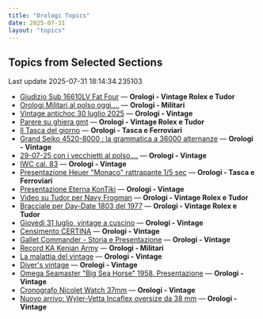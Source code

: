 ```yaml
---
title: "Orologi Topics"
date: 2025-07-31
layout: "topics"
---
```


## Topics from Selected Sections

Last update 2025-07-31 18:14:34.235103

- [Giudizio Sub 16610LV Fat Four](https://orologi.forumfree.it/?t=80776633) — **Orologi - Vintage Rolex e Tudor**
- [Orologi Militari al polso oggi….](https://orologi.forumfree.it/?t=80440118) — **Orologi - Militari**
- [Vintage antichoc 30 luglio 2025](https://orologi.forumfree.it/?t=80775680) — **Orologi - Vintage**
- [Parere su ghiera gmt](https://orologi.forumfree.it/?t=80776652) — **Orologi - Vintage Rolex e Tudor**
- [Il Tasca del giorno](https://orologi.forumfree.it/?t=80702163) — **Orologi - Tasca e Ferroviari**
- [Grand Seiko 4520-8000 : la grammatica a 36000 alternanze](https://orologi.forumfree.it/?t=79625187) — **Orologi - Vintage**
- [29-07-25 con i vecchietti al polso....](https://orologi.forumfree.it/?t=80774745) — **Orologi - Vintage**
- [IWC cal. 83](https://orologi.forumfree.it/?t=80774742) — **Orologi - Vintage**
- [Presentazione Heuer "Monaco" rattrapante 1/5 sec](https://orologi.forumfree.it/?t=80759267) — **Orologi - Tasca e Ferroviari**
- [Presentazione Eterna KonTiki](https://orologi.forumfree.it/?t=80505408) — **Orologi - Vintage**
- [Video su Tudor per Navy Frogman](https://orologi.forumfree.it/?t=80772589) — **Orologi - Vintage Rolex e Tudor**
- [Bracciale per Day-Date 1803 del 1977](https://orologi.forumfree.it/?t=80776107) — **Orologi - Vintage Rolex e Tudor**
- [Giovedì 31 luglio, vintage a cuscino](https://orologi.forumfree.it/?t=80776614) — **Orologi - Vintage**
- [Censimento CERTINA](https://orologi.forumfree.it/?t=78882322) — **Orologi - Vintage**
- [Gallet Commander - Storia e Presentazione](https://orologi.forumfree.it/?t=80774155) — **Orologi - Vintage**
- [Record KA Kenian Army](https://orologi.forumfree.it/?t=80767046) — **Orologi - Militari**
- [La malattia del vintage](https://orologi.forumfree.it/?t=80762254) — **Orologi - Vintage**
- [Diver's vintage](https://orologi.forumfree.it/?t=71608461) — **Orologi - Vintage**
- [Omega Seamaster "Big Sea Horse" 1958.  Presentazione](https://orologi.forumfree.it/?t=80771584) — **Orologi - Vintage**
- [Cronografo Nicolet Watch 37mm](https://orologi.forumfree.it/?t=80774394) — **Orologi - Vintage**
- [Nuovo arrivo: Wyler-Vetta Incaflex oversize da 38 mm](https://orologi.forumfree.it/?t=80775493) — **Orologi - Vintage**
